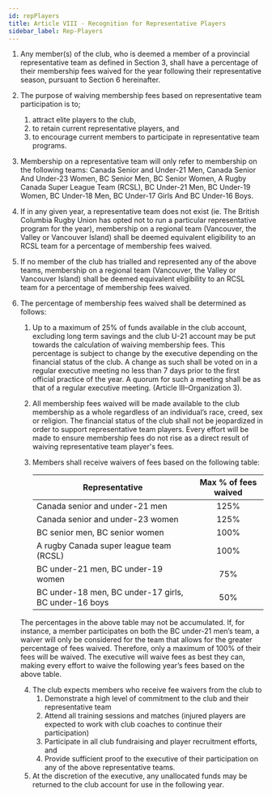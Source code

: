 ```yaml
---
id: repPlayers
title: Article VIII - Recognition for Representative Players
sidebar_label: Rep-Players
---
```


1. Any member(s) of the club, who is deemed a member of a provincial representative team as defined in Section 3, shall have a percentage of their membership fees waived for the year following their representative season, pursuant to Section 6 hereinafter.
2. The purpose of waiving membership fees based on representative team participation is to;
    1. attract elite players to the club,
    2. to retain current representative players, and
    3. to encourage current members to participate in representative team programs.
3. Membership on a representative team will only refer to membership on the following teams: Canada Senior and Under-21 Men, Canada Senior And Under-23 Women, BC Senior Men, BC Senior Women, A Rugby Canada Super League Team (RCSL), BC Under-21 Men, BC Under-19 Women, BC Under-18 Men, BC Under-17 Girls And BC Under-16 Boys.
4. If in any given year, a representative team does not exist (ie. The British Columbia Rugby Union has opted not to run a particular representative program for the year), membership on a regional team (Vancouver, the Valley or Vancouver Island) shall be deemed equivalent eligibility to an RCSL team for a percentage of membership fees waived.
5. If no member of the club has trialled and represented any of the above teams, membership on a regional team (Vancouver, the Valley or Vancouver Island) shall be deemed equivalent eligibility to an RCSL team for a percentage of membership fees waived.
6. The percentage of membership fees waived shall be determined as follows:
    1. Up to a maximum of 25% of funds available in the club account, excluding long term savings and the club U-21 account may be put towards the calculation of waiving membership fees. This percentage is subject to change by the executive depending on the financial status of the club. A change as such shall be voted on in a regular executive meeting no less than 7 days prior to the first official practice of the year. A quorum for such a meeting shall be as that of a regular executive meeting. (Article III–Organization 3).
    2. All membership fees waived will be made available to the club membership as a whole regardless of an individual’s race, creed, sex or religion. The financial status of the club shall not be jeopardized in order to support representative team players. Every effort will be made to ensure membership fees do not rise as a direct result of waiving representative team player's fees.
    3. Members shall receive waivers of fees based on the following table:

          | Representative                                       |Max % of fees waived|
          | -------------                                        | :---------------:  |
          |Canada senior and under-21 men                        |        125%        |
          |Canada senior and under-23 women                      |        125%        |
          |BC senior men, BC senior women                        |        100%        |
          |A rugby Canada super league team (RCSL)               |        100%        |
          |BC under-21 men, BC under-19 women                    |        75%         |
          |BC under-18 men, BC under-17 girls, BC under-16 boys  |        50%         |

    The percentages in the above table may not be accumulated. If, for instance, a member participates on both the BC under-21 men’s team, a waiver will only be considered for the team that allows for the greater percentage of fees waived. Therefore, only a maximum of 100% of their fees will be waived. The executive will waive fees as best they can, making every effort to waive the following year’s fees based on the above table.
    
    4. The club expects members who receive fee waivers from the club to
        1. Demonstrate a high level of commitment to the club and their representative team
        2. Attend all training sessions and matches (injured players are expected to work with club coaches to continue their participation)
        3. Participate in all club fundraising and player recruitment efforts, and
        4. Provide sufficient proof to the executive of their participation on any of the above representative teams.
    5. At the discretion of the executive, any unallocated funds may be returned to the club account for use in the following year.